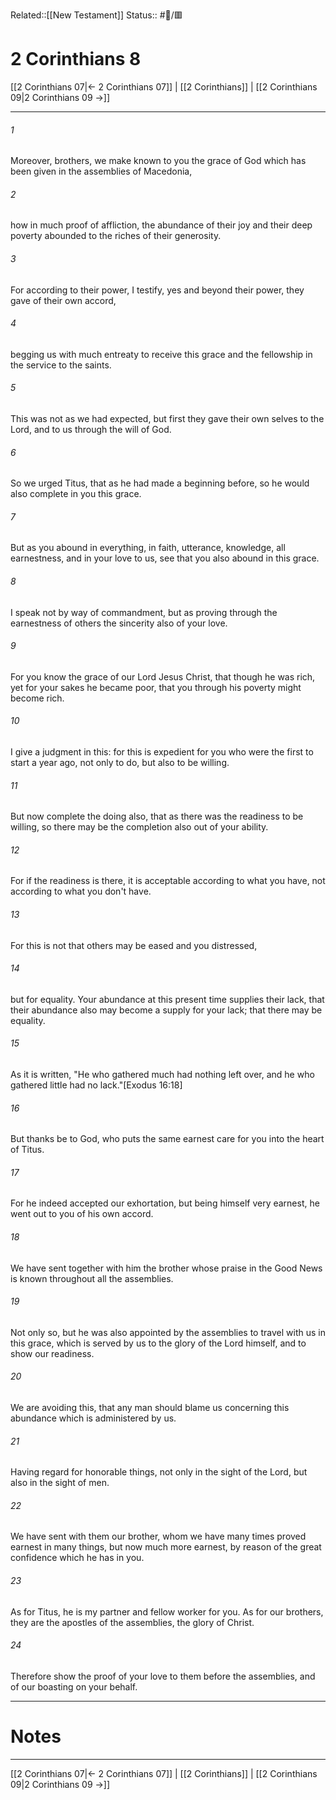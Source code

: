 Related::[[New Testament]]
Status:: #📖/🟥
# 2 Corinthians 8

[[2 Corinthians 07|← 2 Corinthians 07]] | [[2 Corinthians]] | [[2 Corinthians 09|2 Corinthians 09 →]]
***



###### 1 
Moreover, brothers, we make known to you the grace of God which has been given in the assemblies of Macedonia, 

###### 2 
how in much proof of affliction, the abundance of their joy and their deep poverty abounded to the riches of their generosity. 

###### 3 
For according to their power, I testify, yes and beyond their power, they gave of their own accord, 

###### 4 
begging us with much entreaty to receive this grace and the fellowship in the service to the saints. 

###### 5 
This was not as we had expected, but first they gave their own selves to the Lord, and to us through the will of God. 

###### 6 
So we urged Titus, that as he had made a beginning before, so he would also complete in you this grace. 

###### 7 
But as you abound in everything, in faith, utterance, knowledge, all earnestness, and in your love to us, see that you also abound in this grace. 

###### 8 
I speak not by way of commandment, but as proving through the earnestness of others the sincerity also of your love. 

###### 9 
For you know the grace of our Lord Jesus Christ, that though he was rich, yet for your sakes he became poor, that you through his poverty might become rich. 

###### 10 
I give a judgment in this: for this is expedient for you who were the first to start a year ago, not only to do, but also to be willing. 

###### 11 
But now complete the doing also, that as there was the readiness to be willing, so there may be the completion also out of your ability. 

###### 12 
For if the readiness is there, it is acceptable according to what you have, not according to what you don't have. 

###### 13 
For this is not that others may be eased and you distressed, 

###### 14 
but for equality. Your abundance at this present time supplies their lack, that their abundance also may become a supply for your lack; that there may be equality. 

###### 15 
As it is written, "He who gathered much had nothing left over, and he who gathered little had no lack."<crossref intro="8:15">[Exodus 16:18]</crossref> 

###### 16 
But thanks be to God, who puts the same earnest care for you into the heart of Titus. 

###### 17 
For he indeed accepted our exhortation, but being himself very earnest, he went out to you of his own accord. 

###### 18 
We have sent together with him the brother whose praise in the Good News is known throughout all the assemblies. 

###### 19 
Not only so, but he was also appointed by the assemblies to travel with us in this grace, which is served by us to the glory of the Lord himself, and to show our readiness. 

###### 20 
We are avoiding this, that any man should blame us concerning this abundance which is administered by us. 

###### 21 
Having regard for honorable things, not only in the sight of the Lord, but also in the sight of men. 

###### 22 
We have sent with them our brother, whom we have many times proved earnest in many things, but now much more earnest, by reason of the great confidence which he has in you. 

###### 23 
As for Titus, he is my partner and fellow worker for you. As for our brothers, they are the apostles of the assemblies, the glory of Christ. 

###### 24 
Therefore show the proof of your love to them before the assemblies, and of our boasting on your behalf.

---
# Notes


***
[[2 Corinthians 07|← 2 Corinthians 07]] | [[2 Corinthians]] | [[2 Corinthians 09|2 Corinthians 09 →]]
